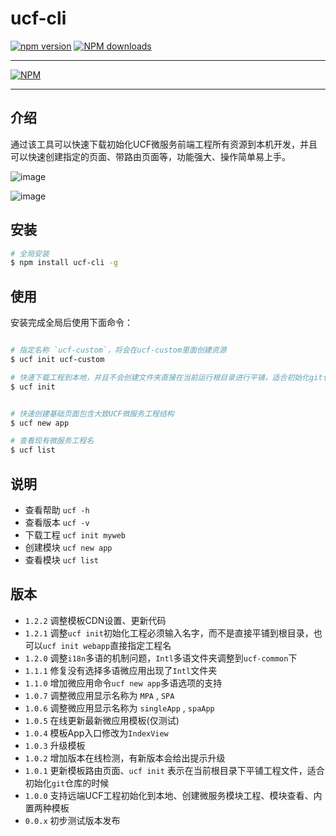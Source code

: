 # ucf-cli

[![npm version](https://img.shields.io/npm/v/ucf-cli.svg)](https://www.npmjs.com/package/ucf-cli)
[![NPM downloads](http://img.shields.io/npm/dt/ucf-cli.svg?style=flat)](https://npmjs.org/package/ucf-cli)

---

[![NPM](https://nodei.co/npm/ucf-cli.png)](https://nodei.co/npm/ucf-cli/)

---

## 介绍

通过该工具可以快速下载初始化UCF微服务前端工程所有资源到本机开发，并且可以快速创建指定的页面、带路由页面等，功能强大、操作简单易上手。

![image](http://iuap-design-cdn.oss-cn-beijing.aliyuncs.com/static/uba/gui/img/ucf-cli.gif)

![image](http://iuap-design-cdn.oss-cn-beijing.aliyuncs.com/static/uba/gui/img/ucf-cli-err.png)


## 安装


```bash
# 全局安装
$ npm install ucf-cli -g
```

## 使用

安装完成全局后使用下面命令：

```bash

# 指定名称 `ucf-custom`，将会在ucf-custom里面创建资源
$ ucf init ucf-custom

# 快速下载工程到本地，并且不会创建文件夹直接在当前运行根目录进行平铺，适合初始化git仓库使用
$ ucf init


# 快速创建基础页面包含大致UCF微服务工程结构
$ ucf new app

# 查看现有微服务工程名
$ ucf list

```

## 说明

- 查看帮助 `ucf -h`
- 查看版本 `ucf -v`
- 下载工程 `ucf init myweb`
- 创建模块 `ucf new app`
- 查看模块 `ucf list`



## 版本

- `1.2.2` 调整模板CDN设置、更新代码
- `1.2.1` 调整`ucf init`初始化工程必须输入名字，而不是直接平铺到根目录，也可以`ucf init webapp`直接指定工程名
- `1.2.0` 调整`i18n`多语的机制问题，`Intl`多语文件夹调整到`ucf-common`下
- `1.1.1` 修复没有选择多语微应用出现了`Intl`文件夹
- `1.1.0` 增加微应用命令`ucf new app`多语选项的支持
- `1.0.7` 调整微应用显示名称为 `MPA` , `SPA`
- `1.0.6` 调整微应用显示名称为 `singleApp` , `spaApp`
- `1.0.5` 在线更新最新微应用模板(仅测试)
- `1.0.4` 模板App入口修改为`IndexView`
- `1.0.3` 升级模板
- `1.0.2` 增加版本在线检测，有新版本会给出提示升级
- `1.0.1` 更新模板路由页面、`ucf init` 表示在当前根目录下平铺工程文件，适合初始化`git`仓库的时候
- `1.0.0` 支持远端UCF工程初始化到本地、创建微服务模块工程、模块查看、内置两种模板
- `0.0.x` 初步测试版本发布